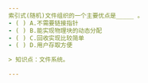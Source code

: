 ```yaml
---
索引式(随机)文件组织的一个主要优点是_____ 。
- ( ) A.不需要链接指针 
- ( ) B.能实现物理块的动态分配 
- ( ) C.回收实现比较简单 
- ( ) D.用户存取方便

> 知识点：文件系统。

---
```

